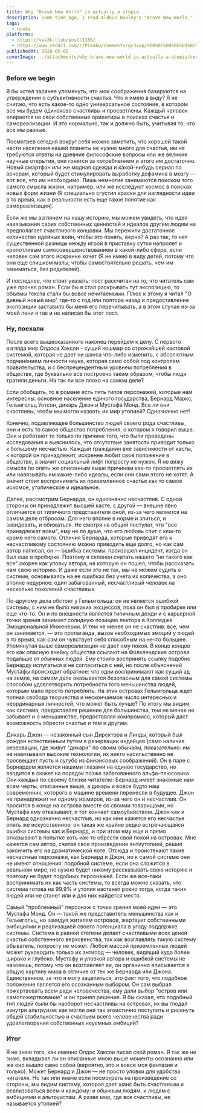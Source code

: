 ```yaml
---
title: Why "Brave New World" is actually a utopia
description: Some time ago, I read Aldous Huxley's "Brave New World." The book made a strong impression on me, despite the fact that I had already read Ray Bradbury's "Fahrenheit 451" and George Orwell's "1984." I noticed a certain difference between this dystopian novel and the other two, but for some reason, I couldn't put it into words. Eventually, one of my friends, on my recommendation, also read this book, and we had a fairly long conversation about it. In the end, we came to the conclusion that "Brave New World" is actually more of a utopia than a dystopia. So, here are my thoughts on the matter.
tags:
  - books
platforms:
  - https://vas3k.club/post/1186/
  - https://www.reddit.com/r/Pikabu/comments/gc3vxp/%D0%BF%D0%BE%D1%87%D0%B5%D0%BC%D1%83_%D0%BE_%D0%B4%D0%B8%D0%B2%D0%BD%D1%8B%D0%B9_%D0%BD%D0%BE%D0%B2%D1%8B%D0%B9_%D0%BC%D0%B8%D1%80_%D0%BD%D0%B0_%D1%81%D0%B0%D0%BC%D0%BE%D0%BC_%D0%B4%D0%B5%D0%BB%D0%B5_%D1%83%D1%82%D0%BE%D0%BF%D0%B8%D1%8F/?utm_source=share&utm_medium=web2x&context=3
publishedAt: 2020-05-02
coverImage: ../attachments/why-brave-new-world-is-actually-a-utopia/cover.jpg
---
```


### Before we begin

Я бы хотел заранее упомянуть, что мои соображения базируются на утверждении о субъективности счастья. Что я имею в виду? Я не считаю, что есть какое-то одно универсальное состояние, в котором все мы будем одинаково счастливы и просветлены. Каждый человек опирается на свои собственные ориентиры в поисках счастья и самореализации. И это нормально, так и должно быть, учитывая то, что все мы разные.

Посмотрев сегодня вокруг себя можно заметить, что хорошей такой части населения нашей планеты не нужно много для счастья, им не требуются ответы на древние философские вопросы или же великие научные открытия, они гонятся за потреблением и этого им достаточно. Новый смартфон или же модная одежда и какой-нибудь сериал по вечерам, который будет стимулировать выработку дофамина в мозгу — вот все, что им необходимо. Лишь немногие занимаются поиском того самого смысла жизни, например, или же исследуют космос в поисках новых форм жизни (Я специально сгустил краски для наглядности идеи в то время, как в реальности есть еще такое понятие как самореализация).

Если же мы взглянем на нашу историю, мы можем увидеть, что идея навязывания своих собственных ценностей и идеалов другим людям не предполагает счастливого концовки. Мы пережили достаточное количество идейных войн, чтобы это понять, верно? А раз так, то нет существенной разницы между игрой в приставку сутки напролет и кропотливым самосовершенствованием в какой-либо сфере, если человек сам этого искренне хочет (Я не имею в виду детей, потому что они еще слишком малы, чтобы самостоятельно решать, чем им заниматься, без родителей).

И последнее, что стоит указать: пост рассчитан на то, что читатель сам уже прочел роман. Если бы я стал раскрывать тут экспозицию, то объемы текста стали бы вовсе нечитаемыми. Плюс к этому я читал "О дивный новый мир" где-то с год или полтора назад и предоставление экспозиции заставило бы меня его перечитывать, а в этом случае из-за моей лени я так и не написал бы этот пост.

### Ну, поехали

После всего вышесказанного наконец перейдем к делу. С первого взгляда мир Олдоса Хаксли - сущий кошмар со строжайшей кастовой системой, которая не дает ни шанса что-либо изменить, с абсолютным подчинением личности науке, которая само собой под контролем правительства, и с беспрецендентным уровнем потребления в обществе, где буквально все построено таким образом, чтобы люди тратили деньги. На так ли все плохо на самом деле?

Если обобщить, то в романе есть пять типов персонажей, которые нам интересны: основное население единого государства, Бернард Маркс, Гельмгольц Уотсон, дикарь Джон и Мустафа Монд. Все ли они счастливы, чтобы мы могли назвать их мир утопией? Однозначно нет!

Конечно, подавляющее большинство людей своего рода счастливы, они и есть то самое общество потребления, о котором я говорил выше. Они и работают то только по причине того, что были проведены исследования и выяснилось, что отсутствие занятости приводит только к большему несчастью. Каждый гражданин вне зависимости от касты, к которой он принадлежит, искренне любит свое положение в обществе, а значит социальный лифт попросту не нужен. Я не вижу смысла по опять же описанным выше причинам как-то просветлять их или навязывать им какие-либо идеалы, если они сами этого не хотят. А значит стоит воспринимать их приземленное счастье как то самое искомое, утопическое и идеальное.

Далее, рассмотрим Бернарда, он однозначно несчастлив. С одной стороны он принадлежит высшей касте, с другой — внешне явно отличается от типичного представителя оной, из-за чего является на самом деле отбросом. Для него вполне в норме и злиться, и завидовать, и обижаться. Не смотря на общий постулат, что "все принадлежат всем", ему не по душе, что его любовь спит с кем-то кроме него самого. Отличия Бернарда, которые приводят его к несчастливому состоянию можно приводить еще долго, но как сам автор написал, он — ошибка системы: произошел инцидент, когда он был еще в пробирке. Поэтому я склонен считать нашего "не такого как все" скорее как уловку автора, на которую он пошел, чтобы рассказать нам свою историю. И даже если это не так, мы не можем судить о системе, основываясь на ее ошибках без учета их количества, а оно вполне недурное: один забагованный, несчастливый человек на несколько поколений счастливых.

По-другому дела обстоят у Гельмгольца: он не является ошибкой системы, с ним не было никаких эксцессов, пока он был в пробирке или еще что-то. Он и по внешности является типичным денди и с карьерной точки зрения занимает солидную позицию лектора в Колледже Эмоциональной Инженерии. И тем не менее он не счастлив: все, чем он занимается, — это пропаганда, вызов необходимых эмоций у людей в то время, как сам он чувствует себя способным на нечто большее. Упомянутая выше самореализация не дает ему покоя. В конце концов его как опасную ячейку общества ссылают на Фолклендские острова подальше от обычных людей. Ему стоило воспринять ссылку подобно Бернарду испугаться и не согласиться с ней, но после объяснений Мустафы происходит обратное: что одни воспринимают как сущий ад на земле, на самом деле оказывается безопасным для самой системы способом удовлетворить потребности того меньшинства людей, которым мало просто потреблять. На этих островах Гельмгольца ждет полная свобода творчества и нескончаемое число интересных и неординарных личностей, что может быть лучше? По итогу мы видим, как система, предоставляя решение для большинства, тем не менее не забывает и о меньшинстве, предоставляя компромисс, который даст возможность обрести счастье и тем и другим.

Дикарь Джон — незаконный сын Директора и Линды, который был рожден естественным путем в резервации индейцев (само наличие резервации, где живут "дикари" по своим обычаям, показательно: им не навязывают высокие технологии, их никто насильственно не просвещает пусть и сугубо из финансовых соображений). Он в паре с Бернардом является нашими глазами на единое государство, но вводится в сюжет на порядок позже забагованного альфа-плюсовика. Они каждый по своему близки читателю: Бернард имеет знакомые нам всем черты, описанные выше, а дикарь и вовсе будто наш современник, которого в машине времени перенесли в будущее. Джон не принадлежит ни одному из миров, из-за чего он и несчастлив. Он просится в конце на острова вместе со своими товарищами, но Мустафа ему отказывает, и тот кончает самоубийством. Джон как и Бернард однозначно несчастлив, но как мне кажется его несчастье опять же искусственное: он такая же крайне редко встречающаяся ошибка системы как и Бернард, и при этом ему еще и прямо отказывают в попытке хоть как-то обрести свой покой на островах. Мне кажется сам автор, считая свое произведение антиутопией, решил закончить его на драматической ноте. Отсюда и проистекают такие несчастные персонажи, как Бернард и Джон, но к самой системе они не имеют отношения: подобной системе, если она сложится в реальном мире, не нужно будет никому рассказывать свою историю и поэтому не будет подобных персонажей. Если же все-таки воспринимать их как часть системы, то всегда можно сказать, что система готова на 99.9% и утопия настанет ровно тогда, когда таких людей или не станет или и для них найдется место.

Самый "проблемный" персонаж с точки зрения моей идеи — это Мустафа Монд. Он — такой же представитель меньшинства как и Гельмгольц, но завидуя жителям островов, жертвует собственными амбициями и реализацией своего потенциала в угоду поддержке системы. Система в равной степени делает счастливыми всех ценой счастья собственного верховенства, так как возглавлять такую систему обыватель, попросту не может. Любой массой приземленных людей может руководить только их антипод — человек, видящий куда более широко и глубоко. Мустафу и уловкой автора и ошибкой системы не назовешь, потому что он возглавляет ее, он органично вписывается в общую картину мира в отличие от тех же Бернарда или Джона. Единственное, за что я могу зацепиться, это факт того, что подобное положение является его осознанным выбором. Он сам выбрал пожертвовать всем ради человечества, ему дали выбор "остров или самопожертвование" и он принял решение. Я бы сказал, что подобный тип людей были бы наоборот несчастливы на островах, их вы глодал изнутри альтруизм: как могли они так эгоистично поступить и рискнуть общей стабильностью и счастьем всего человечества ради удовлетворения собственных неуемных амбиций?

### Итог

Я не знаю того, как именно Олдос Хаксли писал свой роман. Я так же не знаю, вкладывал ли он описанные мною выше моменты осознанно или же оно вышло само собой (вероятно, это и вовсе моя фантазия и только). Может Бернард и Джон — не просто уловки для удобства читателя. Но так или иначе если посмотреть на произведение со стороны, мы видим систему, которая дает шанс быть счастливым и реализоваться всем и каждому: и обычным людям, и людям с амбициями и альтруистам. А разве мир, где все счастливы, не называется утопией?

